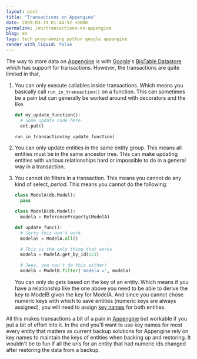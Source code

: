 ```yaml
---
layout: post
title: "Transactions on Appengine"
date: 2009-03-19 01:44:52 +0000
permalink: /en/transactions-on-appengine
blog: en
tags: tech programming python google appengine
render_with_liquid: false
---
```


The way to store data on [Appengine](http://code.google.com/appengine/) is with
[Google](http://www.google.com/)'s
[BigTable Datastore](http://code.google.com/appengine/docs/python/datastore/)
which has support for transactions. However, the transactions are quite limited
in that,

1. You can only execute callables inside transactions. Which means you
   basically call `run_in_transaction()` on a function. This can sometimes be a
   pain but can generally be worked around with decorators and the like.

    ```python
    def my_update_function():
      # Some update code here
      ent.put()

    run_in_transaction(my_update_function)
    ```

2. You can only update entities in the same entity group. This means all
   entities must be in the same ancestor tree. This can make updating entities
   with various relationships hard or impossible to do in a general way in a
   transaction.

3. You cannot do filters in a transaction. This means you cannot do any kind of
   select, _period_. This means you cannot do the following:

    ```python
    class ModelA(db.Model):
      pass

    class ModelB(db.Model):
      modela = ReferenceProperty(ModelA)

    def update_func():
      # Sorry this won't work
      modelas = ModelA.all()

      # This is the only thing that works
      modela = ModelA.get_by_id(123)

      # Jeez, you can't do this either!
      modelb = ModelB.filter('modela =', modela)
    ```

    You can only do gets based on the key of an entity. Which means if you have
    a relationship like the one above you need to be able to derive the key to
    ModelB given the key for ModelA. And since you cannot chose numeric keys with
    which to save entities (numeric keys are always assigned), you will need to
    assign
    [key names](http://code.google.com/appengine/docs/python/datastore/keysandentitygroups.html#Kinds_Names_and_IDs)
    for both entities.

All this makes transactions a bit of a pain in
[Appengine](http://code.google.com/appengine/) but workable if you put a bit of
effort into it. In the end you'll want to use key names for most every entity
that matters as current backup solutions for Appengine rely on key names to
maintain the keys of entities when backing up and restoring. It wouldn't be to
fun if all the urls for an entity that had numeric ids changed after restoring
the data from a backup.
